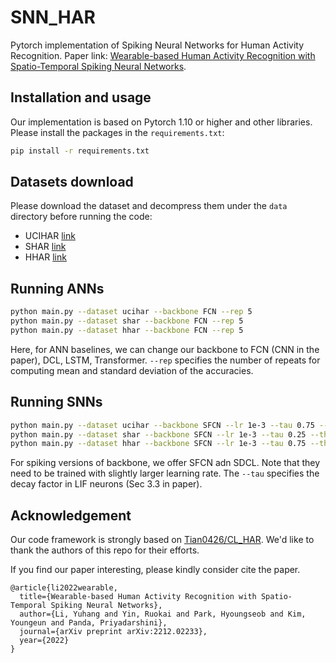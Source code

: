 # SNN_HAR
Pytorch implementation of Spiking Neural Networks for Human Activity Recognition. 
Paper link: [Wearable-based Human Activity Recognition with
Spatio-Temporal Spiking Neural Networks](https://arxiv.org/pdf/2212.02233.pdf).

## Installation and usage

Our implementation is based on Pytorch 1.10 or higher and other libraries. 
Please install the packages in the ``requirements.txt``:
```bash
pip install -r requirements.txt
```

## Datasets download

Please download the dataset and decompress them under the `data` directory before running the code:

- UCIHAR [link](https://archive.ics.uci.edu/ml/datasets/human+activity+recognition+using+smartphones)
- SHAR [link](http://www.sal.disco.unimib.it/technologies/unimib-shar/)
- HHAR [link](http://archive.ics.uci.edu/ml/datasets/heterogeneity+activity+recognition)

## Running ANNs

```bash
python main.py --dataset ucihar --backbone FCN --rep 5
python main.py --dataset shar --backbone FCN --rep 5
python main.py --dataset hhar --backbone FCN --rep 5
```

Here, for ANN baselines, we can change our backbone to FCN (CNN in the paper), DCL, LSTM, Transformer.
`--rep` specifies the number of repeats for computing mean and standard deviation of the accuracies. 


## Running SNNs

```bash
python main.py --dataset ucihar --backbone SFCN --lr 1e-3 --tau 0.75 --thresh 0.5
python main.py --dataset shar --backbone SFCN --lr 1e-3 --tau 0.25 --thresh 0.5
python main.py --dataset hhar --backbone SFCN --lr 1e-3 --tau 0.75 --thresh 0.5
```

For spiking versions of backbone, we offer SFCN adn SDCL.
Note that they need to be trained with slightly larger learning rate.
The `--tau` specifies the decay factor in LIF neurons (Sec 3.3 in paper). 


## Acknowledgement

Our code framework is strongly based on [Tian0426/CL_HAR](https://github.com/Tian0426/CL-HAR).
We'd like to thank the authors of this repo for their efforts. 

If you find our paper interesting, please kindly consider cite the paper. 
```
@article{li2022wearable,
  title={Wearable-based Human Activity Recognition with Spatio-Temporal Spiking Neural Networks},
  author={Li, Yuhang and Yin, Ruokai and Park, Hyoungseob and Kim, Youngeun and Panda, Priyadarshini},
  journal={arXiv preprint arXiv:2212.02233},
  year={2022}
}
```





